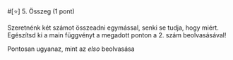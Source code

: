 #[⭐] 5. Összeg (1 pont)

Szeretnénk két számot összeadni egymással, senki se tudja, hogy miért.
Egészítsd ki a main függvényt a megadott ponton a 2. szám beolvasásával!

<div class="hint">
    Pontosan ugyanaz, mint az <i>elso</i> beolvasása
</div>
